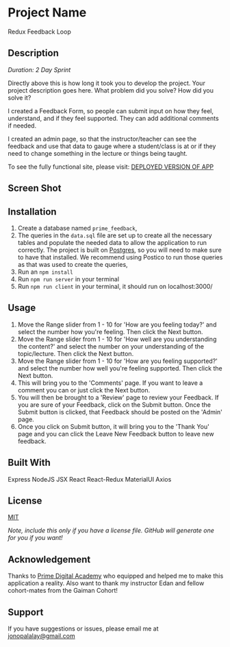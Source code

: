 # Project Name

Redux Feedback Loop


## Description

_Duration: 2 Day Sprint_

Directly above this is how long it took you to develop the project. Your project description goes here. What problem did you solve? How did you solve it? 

I created a Feedback Form, so people can submit input on how they feel, understand, and if they feel supported. They can add additional comments if needed.  

I created an admin page, so that the instructor/teacher can see the feedback and use that data to gauge where a student/class is at or if they need to change something in the lecture or things being taught.

To see the fully functional site, please visit: [DEPLOYED VERSION OF APP](www.heroku.com)

## Screen Shot



## Installation

1. Create a database named `prime_feedback`,
2. The queries in the `data.sql` file are set up to create all the necessary tables and populate the needed data to allow the application to run correctly. The project is built on [Postgres](https://www.postgresql.org/download/), so you will need to make sure to have that installed. We recommend using Postico to run those queries as that was used to create the queries, 
3. Run an `npm install`
4. Run `npm run server` in your terminal
5. Run `npm run client` in your terminal, it should run on localhost:3000/

## Usage

1. Move the Range slider from 1 - 10 for 'How are you feeling today?' and select the number how you're feeling. Then click the Next button. 
2. Move the Range slider from 1 - 10 for 'How well are you understanding the content?' and select the number on your understanding of the topic/lecture. Then click the Next button. 
3. Move the Range slider from 1 - 10 for 'How are you feeling supported?' and select the number how well you're feeling supported. Then click the Next button. 
4. This will bring you to the 'Comments' page. If you want to leave a comment you can or just click the Next button.
5. You will then be brought to a 'Review' page to review your Feedback. If you are sure of your Feedback, click on the Submit button. Once the Submit button is clicked, that Feedback should be posted on the 'Admin' page. 
6. Once you click on Submit button, it will bring you to the 'Thank You' page and you can click the Leave New Feedback button to leave new feedback. 



## Built With

Express 
NodeJS
JSX
React 
React-Redux
MaterialUI
Axios 


## License
[MIT](https://choosealicense.com/licenses/mit/)

_Note, include this only if you have a license file. GitHub will generate one for you if you want!_

## Acknowledgement
Thanks to [Prime Digital Academy](www.primeacademy.io) who equipped and helped me to make this application a reality. Also want to thank my instructor Edan and fellow cohort-mates from the Gaiman Cohort! 

## Support
If you have suggestions or issues, please email me at [jonopalalay@gmail.com](www.google.com)